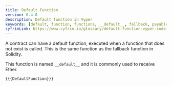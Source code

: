 ```yaml
---
title: Default Function
version: 0.4.0
description: Default function in Vyper
keywords: [default, function, functions, __default__, fallback, payable]
cyfrinLink: https://www.cyfrin.io/glossary/default-function-vyper-code-example
---
```


A contract can have a default function, executed when a function that does not exist is called. This is the same function as the fallback function in Solidity.

This function is named `__default__` and it is commonly used to receive Ether.

```vyper
{{{DefaultFunction}}}
```
